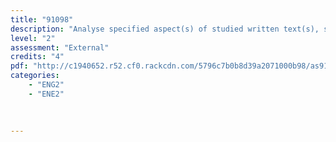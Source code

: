 ```yaml
---
title: "91098"
description: "Analyse specified aspect(s) of studied written text(s), supported by evidence"
level: "2"
assessment: "External"
credits: "4"
pdf: "http://c1940652.r52.cf0.rackcdn.com/5796c7b0b8d39a2071000b98/as91098.pdf"
categories:
    - "ENG2"
    - "ENE2"
    
    
    
---
```

